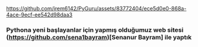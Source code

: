 

https://github.com/irem6142/PyGuru/assets/83772404/ece5d0e0-868a-4ace-9ecf-ee542d98daa3



### Pythona yeni başlayanlar için yapmış olduğumuz web sitesi (https://github.com/sena1bayram)[Senanur Bayram] ile yaptık
